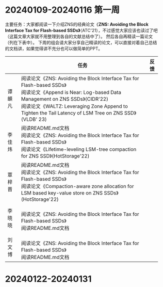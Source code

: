 # 20240109-20240116 第一周
主要任务：大家都阅读一下介绍ZNS的经典论文《**ZNS: Avoiding the Block Interface Tax for Flash-based SSDs》**（ATC'21），不过感觉大家应该也读过了吧（这篇文章大家就不用整理到各自的文献总结中了）。
然后各自再精读一篇论文（列在下表中）。
下周的组会请大家分享自己精读的论文，可以直接对着自己总结的文档讲，如果觉得讲不充分也可以做简单的PPT。

|  | 任务 | 反馈 |
| --- | --- | --- |
| 谭頔凡 | 阅读论文《ZNS: Avoiding the Block Interface Tax for Flash-based SSDs》<br />阅读论文《Append is Near: Log-based Data Management on ZNS SSDs》(CIDR'22)<br />阅读论文《WALTZ: Leveraging Zone Append to Tighten the Tail Latency of LSM Tree on ZNS SSD》(VLDB' 23)|  |
| 李佳炜 | 阅读README.md文档<br />阅读论文《ZNS: Avoiding the Block Interface Tax for Flash-based SSDs》<br />阅读论文《Lifetime-leveling LSM-tree compaction for ZNS SSD》(HotStorage'22)|  |
| 覃梓晋 | 阅读README.md文档<br />阅读论文《ZNS: Avoiding the Block Interface Tax for Flash-based SSDs》<br />阅读论文《Compaction-aware zone allocation for LSM based key-value store on ZNS SSDs》(HotStorage'22)|  |
| 李晓晓 | <br />阅读论文《ZNS: Avoiding the Block Interface Tax for Flash-based SSDs》<br />阅读README.md文档|  |
| 刘文博 | <br />阅读论文《ZNS: Avoiding the Block Interface Tax for Flash-based SSDs》<br />阅读README.md文档|  |

# 20240122-20240131
